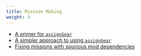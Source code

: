 ```yaml
---
title: Mission Making
weight: 3
---
```


- [A primer for `assignGear`](assigngear_primer/)
- [A simpler approach to using `assignGear`](simpler_assigngear/)
- [Fixing missions with spurious mod dependencies](mission_depfix/)
